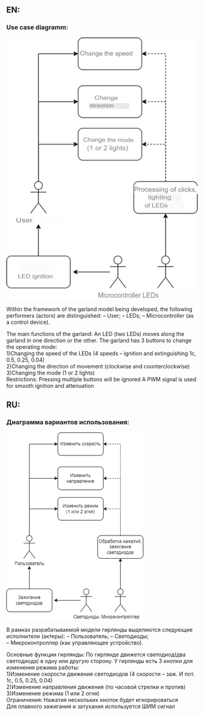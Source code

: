 ## EN:    

### Use case diagramm:    
![use case diagramm](https://raw.githubusercontent.com/Krutov777/stm32_garland/main/use_case_diagramm_EN.jpg)    
        
Within the framework of the garland model being developed, the following performers (actors) are distinguished:
– User;
– LEDs;
– Microcontroller (as a control device).
            
The main functions of the garland:
An LED (two LEDs) moves along the garland in one direction or the other.
The garland has 3 buttons to change the operating mode:   
  1)Changing the speed of the LEDs (4 speeds – ignition and extinguishing 1c, 0.5, 0.25, 0.04)    
  2)Changing the direction of movement (clockwise and counterclockwise)   
  3)Changing the mode (1 or 2 lights)   
Restrictions:
Pressing multiple buttons will be ignored
A PWM signal is used for smooth ignition and attenuation

## RU:    

### Диаграмма вариантов использования:   
![use case diagramm](https://raw.githubusercontent.com/Krutov777/stm32_garland/main/use_case_diagramm.png)    
        
В рамках разрабатываемой модели гирлянды выделяются следующие исполнители (актеры): 
	– Пользователь; 
	– Светодиоды; 	
	– Микроконтроллер (как управляющее устройство).
            
Основные функции гирлянды: 
По гирлянде движется светодиод(два светодиода) в одну или другую сторону.
У гирлянды есть 3 кнопки для изменения режима работы:   
	1)Изменение скорости движения светодиодов (4 скорости – заж. И пот. 1с, 0.5, 0.25, 0.04)    
	2)Изменение направления движения (по часовой стрелки и против)    
	3)Изменение режима (1 или 2 огня)   
Ограничения:
Нажатия нескольких кнопок будет игнорироваться    
Для плавного зажигания и затухания используется ШИМ сигнал 
